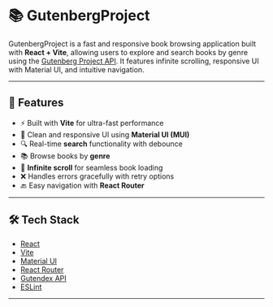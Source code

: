 # 📚 GutenbergProject

GutenbergProject is a fast and responsive book browsing application built with **React + Vite**, allowing users to explore and search books by genre using the [Gutenberg Project API](https://gutendex.com/). It features infinite scrolling, responsive UI with Material UI, and intuitive navigation.

---

## 🚀 Features

- ⚡️ Built with **Vite** for ultra-fast performance
- 🎨 Clean and responsive UI using **Material UI (MUI)**
- 🔍 Real-time **search** functionality with debounce
- 📚 Browse books by **genre**
- 🔄 **Infinite scroll** for seamless book loading
- ❌ Handles errors gracefully with retry options
- 🔙 Easy navigation with **React Router**

---

## 🛠 Tech Stack

- [React](https://reactjs.org/)
- [Vite](https://vitejs.dev/)
- [Material UI](https://mui.com/)
- [React Router](https://reactrouter.com/)
- [Gutendex API](https://gutendex.com/)
- [ESLint](https://eslint.org/)

------------------------------------------------------------------------------------------------------------------









